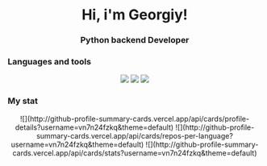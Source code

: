 <div id="header" align="center">
	<h1>Hi, i'm Georgiy!</h1>
	<h3>Python backend Developer</h3>
</div>

### Languages and tools
<div id="languages" align="center">
    <img src="https://cdn.jsdelivr.net/gh/devicons/devicon/icons/python/python-original.svg" />
    <img src="https://cdn.jsdelivr.net/gh/devicons/devicon/icons/django/django-plain.svg" />
    <img src="https://cdn.jsdelivr.net/gh/devicons/devicon/icons/postgresql/postgresql-original.svg" />
</div>

### My stat
<div id="stat" align="center">
    ![](http://github-profile-summary-cards.vercel.app/api/cards/profile-details?username=vn7n24fzkq&theme=default)
    ![](http://github-profile-summary-cards.vercel.app/api/cards/repos-per-language?username=vn7n24fzkq&theme=default)
    ![](http://github-profile-summary-cards.vercel.app/api/cards/stats?username=vn7n24fzkq&theme=default)
</div>